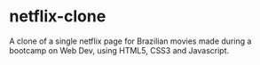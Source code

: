 # netflix-clone
A clone of a single netflix page for Brazilian movies made during a bootcamp on Web Dev, using HTML5, CSS3 and Javascript.

